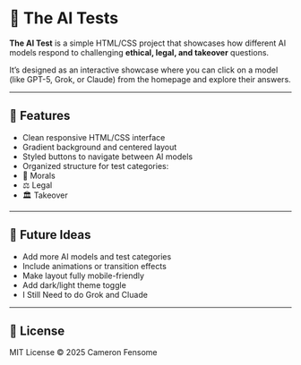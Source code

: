 # 🧠 The AI Tests


**The AI Test** is a simple HTML/CSS project that showcases how different AI models respond to challenging **ethical, legal, and takeover** questions.


It’s designed as an interactive showcase where you can click on a model (like GPT-5, Grok, or Claude) from the homepage and explore their answers.


---


## 🎨 Features


- Clean responsive HTML/CSS interface
- Gradient background and centered layout
- Styled buttons to navigate between AI models
- Organized structure for test categories:
- 🧩 Morals
- ⚖️ Legal
- 🏛️ Takeover


---


## 🚀 Future Ideas


- Add more AI models and test categories
- Include animations or transition effects
- Make layout fully mobile-friendly
- Add dark/light theme toggle
- I Still Need to do Grok and Cluade


---


## 📜 License


MIT License
© 2025 Cameron Fensome
